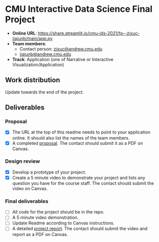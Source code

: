 # CMU Interactive Data Science Final Project

* **Online URL**: https://share.streamlit.io/cmu-ids-2021/fp--zixuc-jiajunb/main/app.py
* **Team members**:
  * Contact person: zixuc@andrew.cmu.edu
  * jiajunb@andrew.cmu.edu
* **Track**: Application (one of Narrative or Interactive Visualization/Application)

## Work distribution

Update towards the end of the project.

## Deliverables

### Proposal

- [X] The URL at the top of this readme needs to point to your application online. It should also list the names of the team members.
- [X] A completed [proposal](Proposal.md). The contact should submit it as a PDF on Canvas.

### Design review

- [X] Develop a prototype of your project.
- [X] Create a 5 minute video to demonstrate your project and lists any question you have for the course staff. The contact should submit the video on Canvas.

### Final deliverables

- [ ] All code for the project should be in the repo.
- [ ] A 5 minute video demonstration.
- [ ] Update Readme according to Canvas instructions.
- [ ] A detailed [project report](Report.md). The contact should submit the video and report as a PDF on Canvas.
